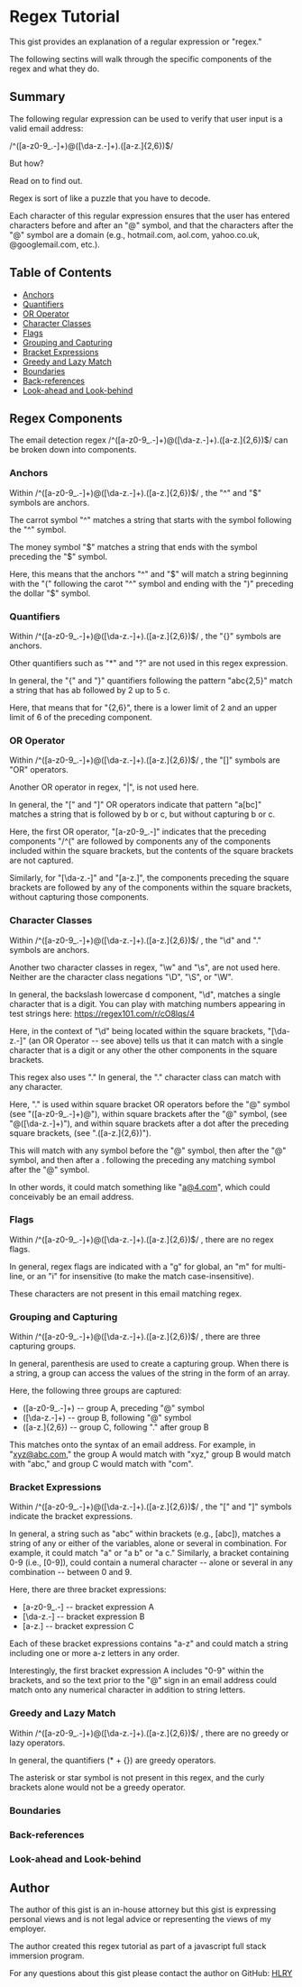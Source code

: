# Regex Tutorial

This gist provides an explanation of a regular expression or "regex."

The following sectins will walk through the specific components of the regex and what they do.

## Summary

The following regular expression can be used to verify that user input is a valid email address: 

/^([a-z0-9_\.-]+)@([\da-z\.-]+)\.([a-z\.]{2,6})$/

But how?

Read on to find out. 

Regex is sort of like a puzzle that you have to decode.

Each character of this regular expression ensures that the user has entered characters before and after an "@" symbol, and that the characters after the "@" symbol are a domain (e.g., hotmail.com, aol.com, yahoo.co.uk, @googlemail.com, etc.).

## Table of Contents

- [Anchors](#anchors)
- [Quantifiers](#quantifiers)
- [OR Operator](#or-operator)
- [Character Classes](#character-classes)
- [Flags](#flags)
- [Grouping and Capturing](#grouping-and-capturing)
- [Bracket Expressions](#bracket-expressions)
- [Greedy and Lazy Match](#greedy-and-lazy-match)
- [Boundaries](#boundaries)
- [Back-references](#back-references)
- [Look-ahead and Look-behind](#look-ahead-and-look-behind)

## Regex Components
The email detection regex /^([a-z0-9_\.-]+)@([\da-z\.-]+)\.([a-z\.]{2,6})$/ can be broken down into components.

### Anchors
Within /^([a-z0-9_\.-]+)@([\da-z\.-]+)\.([a-z\.]{2,6})$/ , the "^" and "$" symbols are anchors.

The carrot symbol "^" matches a string that starts with the symbol following the "^" symbol.

The money symbol "$" matches a string that ends with the symbol preceding the "$" symbol.

Here, this means that the anchors "^" and "$" will match a string beginning with the "(" following the carot "^" symbol and ending with the ")" preceding the dollar "$" symbol.

### Quantifiers

Within /^([a-z0-9_\.-]+)@([\da-z\.-]+)\.([a-z\.]{2,6})$/ , the "{}" symbols are anchors.

Other quantifiers such as "*" and "?" are not used in this regex expression.

In general, the "{" and "}" quantifiers following the pattern "abc{2,5}" match a string that has ab followed by 2 up to 5 c.

Here, that means that for "{2,6}", there is a lower limit of 2 and an upper limit of 6 of the preceding component.

### OR Operator

Within /^([a-z0-9_\.-]+)@([\da-z\.-]+)\.([a-z\.]{2,6})$/ , the "[]" symbols are "OR" operators.

Another OR operator in regex, "|", is not used here.

In general, the "[" and "]" OR operators indicate that pattern "a[bc]" matches a string that is followed by b or c, but without capturing b or c.

Here, the first OR operator, "[a-z0-9_\.-]" indicates that the preceding components "/^(" are followed by components any of the components included within the square brackets, but the contents of the square brackets are not captured.

Similarly, for "[\da-z\.-]" and "[a-z\.]", the components preceding the square brackets are followed by any of the components within the square brackets, without capturing those components.

### Character Classes

Within /^([a-z0-9_\.-]+)@([\da-z\.-]+)\.([a-z\.]{2,6})$/ , the "\d" and "." symbols are anchors.

Another two character classes in regex, "\w" and "\s", are not used here. Neither are the character class negations "\D", "\S", or "\W".

In general, the backslash lowercase d component, "\d", matches a single character that is a digit. You can play with matching numbers appearing in test strings here: https://regex101.com/r/cO8lqs/4

Here, in the context of "\d" being located within the square brackets, "[\da-z\.-]" (an OR Operator -- see above) tells us that it can match with a single character that is a digit or any other the other components in the square brackets.

This regex also uses "." In general, the "." character class can match with any character.

Here, "." is used within square bracket OR operators before the "@" symbol (see "([a-z0-9_\.-]+)@"), within square brackets after the "@" symbol, (see "@([\da-z\.-]+)"), and within square brackets after a dot after the preceding square brackets, (see ".([a-z\.]{2,6})").

This will match with any symbol before the "@" symbol, then after the "@" symbol, and then after a . following the preceding any matching symbol after the "@" symbol. 

In other words, it could match something like "a@4.com", which could conceivably be an email address.

### Flags

Within /^([a-z0-9_\.-]+)@([\da-z\.-]+)\.([a-z\.]{2,6})$/ , there are no regex flags.

In general, regex flags are indicated with a "g" for global, an "m" for multi-line, or an "i" for insensitive (to make the match case-insensitive). 

These characters are not present in this email matching regex.

### Grouping and Capturing

Within /^([a-z0-9_\.-]+)@([\da-z\.-]+)\.([a-z\.]{2,6})$/ , there are three capturing groups.

In general, parenthesis are used to create a capturing group. When there is a string, a group can access the values of the string in the form of an array.

Here, the following three groups are captured:
- ([a-z0-9_\.-]+) -- group A, preceding "@" symbol
- ([\da-z\.-]+) -- group B, following "@" symbol
- ([a-z\.]{2,6}) -- group C, following "." after group B

This matches onto the syntax of an email address. 
For example, in "xyz@abc.com," the group A would match with "xyz," group B would match with "abc," and group C would match with "com".

### Bracket Expressions


Within /^([a-z0-9_\.-]+)@([\da-z\.-]+)\.([a-z\.]{2,6})$/ , the "[" and "]" symbols indicate the bracket expressions.

In general, a string such as "abc" within brackets (e.g., [abc]), matches a string of any or either of the variables, alone or several in combination. 
For example, it could match "a" or "a b" or "a c." Similarly, a bracket containing 0-9 (i.e., [0-9]), could contain a numeral character -- alone or several in any combination -- between 0 and 9.

Here, there are three bracket expressions:
- [a-z0-9_\.-] -- bracket expression A
- [\da-z\.-] -- bracket expression B
- [a-z\.] -- bracket expression C

Each of these bracket expressions contains "a-z" and could match a string including one or more a-z letters in any order.

Interestingly, the first bracket expression A includes "0-9" within the brackets, and so the text prior to the "@" sign in an email address could match onto any numerical character in addition to string letters.

### Greedy and Lazy Match
Within /^([a-z0-9_\.-]+)@([\da-z\.-]+)\.([a-z\.]{2,6})$/ , there are no greedy or lazy operators.

In general, the quantifiers (* + {}) are greedy operators. 

The asterisk or star symbol is not present in this regex, and the curly brackets alone would not be a greedy operator.


### Boundaries

### Back-references

### Look-ahead and Look-behind

## Author

The author of this gist is an in-house attorney but this gist is expressing personal views and is not legal advice or representing the views of my employer.

The author created this regex tutorial as part of a javascript full stack immersion program.

For any questions about this gist please contact the author on GitHub: [HLRY](https://github.com/hlry) 
